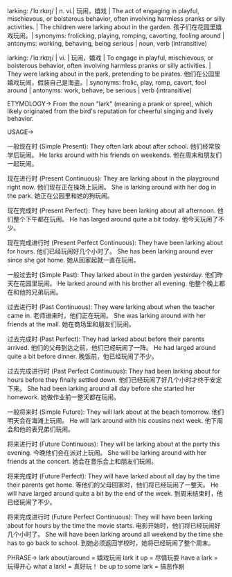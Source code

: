 larking: /ˈlɑːrkɪŋ/ | n. vi.| 玩闹，嬉戏 |  The act of engaging in playful, mischievous, or boisterous behavior, often involving harmless pranks or silly activities. |  The children were larking about in the garden. 孩子们在花园里嬉戏玩闹。| synonyms: frolicking, playing, romping, cavorting, fooling around | antonyms:  working, behaving, being serious | noun, verb (intransitive)

larking: /ˈlɑːrkɪŋ/ | vi. | 玩闹，嬉戏 | To engage in playful, mischievous, or boisterous behavior, often involving harmless pranks or silly activities. | They were larking about in the park, pretending to be pirates.  他们在公园里嬉戏玩闹，假装自己是海盗。| synonyms: frolic, play, romp, cavort, fool around | antonyms: work, behave, be serious | verb (intransitive)

ETYMOLOGY->
From the noun "lark" (meaning a prank or spree), which likely originated from the bird's reputation for cheerful singing and lively behavior.

USAGE->

一般现在时 (Simple Present):
They often lark about after school.  他们经常放学后玩闹。
He larks around with his friends on weekends. 他在周末和朋友们一起玩闹。

现在进行时 (Present Continuous):
They are larking about in the playground right now.  他们现在正在操场上玩闹。
She is larking around with her dog in the park. 她正在公园里和她的狗玩闹。

现在完成时 (Present Perfect):
They have been larking about all afternoon. 他们整个下午都在玩闹。
He has larged around quite a bit today. 他今天玩闹了不少。

现在完成进行时 (Present Perfect Continuous):
They have been larking about for hours.  他们已经玩闹好几个小时了。
She has been larking around ever since she got home. 她从回家起就一直在玩闹。


一般过去时 (Simple Past):
They larked about in the garden yesterday. 他们昨天在花园里玩闹。
He larked around with his brother all evening. 他整个晚上都在和他的兄弟玩闹。


过去进行时 (Past Continuous):
They were larking about when the teacher came in. 老师进来时，他们正在玩闹。
She was larking around with her friends at the mall. 她在商场里和朋友们玩闹。


过去完成时 (Past Perfect):
They had larked about before their parents arrived. 他们的父母到达之前，他们已经玩闹了一阵。
He had larged around quite a bit before dinner. 晚饭前，他已经玩闹了不少。


过去完成进行时 (Past Perfect Continuous):
They had been larking about for hours before they finally settled down.  他们已经玩闹了好几个小时才终于安定下来。
She had been larking around all day before she started her homework.  她做作业前一整天都在玩闹。


一般将来时 (Simple Future):
They will lark about at the beach tomorrow. 他们明天会在海滩上玩闹。
He will lark around with his cousins next week. 他下周会和他的表兄弟们玩闹。


将来进行时 (Future Continuous):
They will be larking about at the party this evening. 今晚他们会在派对上玩闹。
She will be larking around with her friends at the concert. 她会在音乐会上和朋友们玩闹。


将来完成时 (Future Perfect):
They will have larked about all day by the time their parents get home. 等他们的父母回家时，他们将已经玩闹了一整天。
He will have larged around quite a bit by the end of the week. 到周末结束时，他已经玩闹了不少。


将来完成进行时 (Future Perfect Continuous):
They will have been larking about for hours by the time the movie starts. 电影开始时，他们将已经玩闹好几个小时了。
She will have been larking around all weekend by the time she has to go back to school.  到她必须返回学校时，她将已经玩闹了整个周末。



PHRASE->
lark about/around =  嬉戏玩闹
lark it up = 尽情玩耍
have a lark =  玩得开心
what a lark! = 真好玩！
be up to some lark =  搞恶作剧



